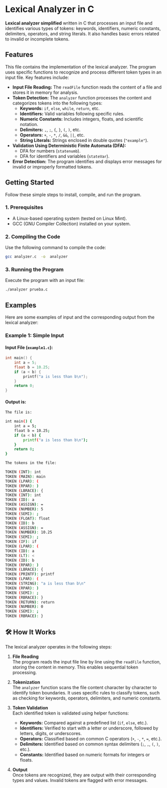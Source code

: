 
# Lexical Analyzer in C

**Lexical analyzer simplified** written in C that processes an input file and identifies various types of tokens: keywords, identifiers, numeric constants, delimiters, operators, and string literals. It also handles basic errors related to invalid or incomplete tokens.

## Features
This file contains the implementation of the lexical analyzer. The program uses specific functions to recognize and process different token types in an input file. Key features include:

- **Input File Reading:** The `readFile` function reads the content of a file and stores it in memory for analysis.
- **Token Detection:** The `analyzer` function processes the content and categorizes tokens into the following types:
  - **Keywords:** `if`, `else`, `while`, `return`, etc.
  - **Identifiers:** Valid variables following specific rules.
  - **Numeric Constants:** Includes integers, floats, and scientific notation.
  - **Delimiters:** `,`, `;`, `{`, `}`, `(`, `)`, etc.
  - **Operators:** `+`, `-`, `*`, `/`, `&&`, `||`, etc.
  - **String Literals:** Strings enclosed in double quotes (`"example"`).
- **Validation Using Deterministic Finite Automata (DFA):**
  - DFA for numbers (`statenumb`).
  - DFA for identifiers and variables (`stateVar`).
- **Error Detection:** The program identifies and displays error messages for invalid or improperly formatted tokens.

## Getting Started

Follow these simple steps to install, compile, and run the program.

### 1. Prerequisites

- A Linux-based operating system (tested on Linux Mint).
- GCC (GNU Compiler Collection) installed on your system.


### 2. Compiling the Code

Use the following command to compile the code:

```bash
gcc analyzer.c  -o  analyzer
```

### 3. Running the Program

Execute the program with an input file:

```bash
./analyzer prueba.c
```

## Examples

Here are some examples of input and the corresponding output from the lexical analyzer:

### Example 1: Simple Input
#### Input File (`example1.c`):
```c
int main() {
    int a = 5;
    float b = 10.25;
    if (a < b) {
        printf("a is less than b\n");
    }
    return 0;
}
```
#### Output is:

```bash
The file is: 

int main() {
    int a = 5;
    float b = 10.25;
    if (a < b) {
        printf("a is less than b\n");
    }
    return 0;
}

The tokens in the file: 

TOKEN (INT): int
TOKEN (MAIN): main
TOKEN (LPAR): (
TOKEN (RPAR): )
TOKEN (LBRACE): {
TOKEN (INT): int
TOKEN (ID): a
TOKEN (ASSIGN): =
TOKEN (NUMBER): 5
TOKEN (SEMI): ;
TOKEN (FLOAT): float
TOKEN (ID): b
TOKEN (ASSIGN): =
TOKEN (NUMBER): 10.25
TOKEN (SEMI): ;
TOKEN (IF): if
TOKEN (LPAR): (
TOKEN (ID): a
TOKEN (LT): <
TOKEN (ID): b
TOKEN (RPAR): )
TOKEN (LBRACE): {
TOKEN (PRINTF): printf
TOKEN (LPAR): (
TOKEN (STRING): "a is less than b\n" 
TOKEN (RPAR): )
TOKEN (SEMI): ;
TOKEN (RBRACE): }
TOKEN (RETURN): return
TOKEN (NUMBER): 0
TOKEN (SEMI): ;
TOKEN (RBRACE): }
```
## 🛠️ How It Works  

The lexical analyzer operates in the following steps:  

1. **File Reading**  
   The program reads the input file line by line using the `readFile` function, storing the content in memory. This enables sequential token processing.  

2. **Tokenization**  
   The `analyzer` function scans the file content character by character to identify token boundaries. It uses specific rules to classify tokens, such as checking for keywords, operators, delimiters, and numeric constants.  

3. **Token Validation**  
   Each identified token is validated using helper functions:
   - **Keywords:** Compared against a predefined list (`if`, `else`, etc.).  
   - **Identifiers:** Verified to start with a letter or underscore, followed by letters, digits, or underscores.
   - **Operators:** Classified based on common C operators (`+`, `-`, `*`, `=`, etc.).
   - **Delimiters:** Identified based on common syntax delimiters (`;`, `,`, `(`, `)`, etc.).
   - **Constants:** Identified based on numeric formats for integers or floats.

4. **Output**  
   Once tokens are recognized, they are output with their corresponding types and values. Invalid tokens are flagged with error messages.
